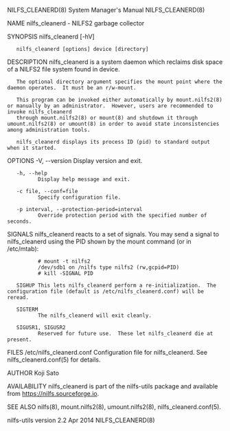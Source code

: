 NILFS_CLEANERD(8)                                                      System Manager's Manual                                                     NILFS_CLEANERD(8)

NAME
       nilfs_cleanerd - NILFS2 garbage collector

SYNOPSIS
       nilfs_cleanerd [-hV]

       nilfs_cleanerd [options] device [directory]

DESCRIPTION
       nilfs_cleanerd is a system daemon which reclaims disk space of a NILFS2 file system found in device.

       The optional directory argument specifies the mount point where the daemon operates.  It must be an r/w-mount.

       This program can be invoked either automatically by mount.nilfs2(8) or manually by an administrator.  However, users are recommended to invoke nilfs_cleanerd
       through mount.nilfs2(8) or mount(8) and shutdown it through umount.nilfs2(8) or umount(8) in order to avoid state inconsistencies among administration tools.

       nilfs_cleanerd displays its process ID (pid) to standard output when it started.

OPTIONS
       -V, --version
              Display version and exit.

       -h, --help
              Display help message and exit.

       -c file, --conf=file
              Specify configuration file.

       -p interval, --protection-period=interval
              Override protection period with the specified number of seconds.

SIGNALS
       nilfs_cleanerd reacts to a set of signals.  You may send a signal to nilfs_cleanerd using the PID shown by the mount command (or in /etc/mtab):

              # mount -t nilfs2
              /dev/sdb1 on /nilfs type nilfs2 (rw,gcpid=PID)
              # kill -SIGNAL PID

       SIGHUP This lets nilfs_cleanerd perform a re-initialization.  The configuration file (default is /etc/nilfs_cleanerd.conf) will be reread.

       SIGTERM
              The nilfs_cleanerd will exit cleanly.

       SIGUSR1, SIGUSR2
              Reserved for future use.  These let nilfs_cleanerd die at present.

FILES
       /etc/nilfs_cleanerd.conf
              Configuration file for nilfs_cleanerd.  See nilfs_cleanerd.conf(5) for details.

AUTHOR
       Koji Sato

AVAILABILITY
       nilfs_cleanerd is part of the nilfs-utils package and available from https://nilfs.sourceforge.io.

SEE ALSO
       nilfs(8), mount.nilfs2(8), umount.nilfs2(8), nilfs_cleanerd.conf(5).

nilfs-utils version 2.2                                                       Apr 2014                                                             NILFS_CLEANERD(8)
